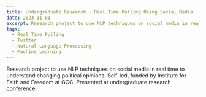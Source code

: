 ```yaml
---
title: Undergraduate Research - Real Time Polling Using Social Media
date: 2023-11-01
excerpt: Research project to use NLP techniques on social media in real time to understand changing political opinions. Self-led, funded by Institute for Faith and Freedom at GCC. Presented at undergraduate research conference.
tags: 
  - Real Time Polling
  - Twitter
  - Natural Language Processing
  - Machine Learning
---
```

Research project to use NLP techniques on social media in real time to understand changing political opinions. Self-led, funded by Institute for Faith and Freedom at GCC. Presented at undergraduate research conference.